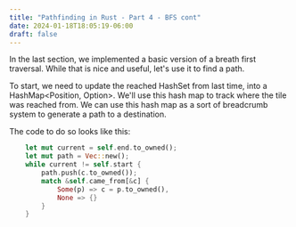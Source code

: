 ```yaml
---
title: "Pathfinding in Rust - Part 4 - BFS cont"
date: 2024-01-18T18:05:19-06:00
draft: false
---
```


In the last section, we implemented a basic version of a breath first traversal. While that is nice and useful, let's use it to find a path.

To start, we need to update the reached HashSet from last time, into a HashMap<Position, Option<Position>>. We'll use this hash map to track where the tile was reached from. We can use this hash map as a sort of breadcrumb system to generate a path to a destination.

The code to do so looks like this:

```rust
    let mut current = self.end.to_owned();
    let mut path = Vec::new();
    while current != self.start {
        path.push(c.to_owned());
        match &self.came_from[&c] {
            Some(p) => c = p.to_owned(),
            None => {}
        }
    }
```